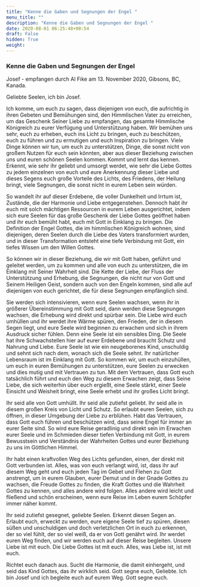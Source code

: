 ```yaml
---
title: "Kenne die Gaben und Segnungen der Engel "
menu_title: ""
description: "Kenne die Gaben und Segnungen der Engel "
date: 2020-08-01 06:25:48+00:54
draft: False
hidden: True
weight:
---
```

### Kenne die Gaben und Segnungen der Engel

Josef - empfangen durch Al Fike am 13. November 2020, Gibsons, BC, Kanada.

Geliebte Seelen, ich bin Josef.

Ich komme, um euch zu sagen, dass diejenigen von euch, die aufrichtig in ihren Gebeten und Bemühungen sind, den Himmlischen Vater zu erreichen, um das Geschenk Seiner Liebe zu empfangen, das gesamte Himmlische Königreich zu eurer Verfügung und Unterstützung haben. Wir bemühen uns sehr, euch zu erheben, euch ins Licht zu bringen, euch zu beschützen, euch zu führen und zu ermutigen und euch Inspiration zu bringen. Viele Dinge können wir tun, um euch zu unterstützen, Dinge, die sonst nicht von großem Nutzen für euch sein könnten, aber aus dieser Beziehung zwischen uns und euren schönen Seelen kommen. Kommt und lernt das kennen. Erkennt, wie sehr ihr geliebt und umsorgt werdet, wie sehr die Liebe Gottes zu jedem einzelnen von euch und eure Anerkennung dieser Liebe und dieses Segens euch große Vorteile des Lichts, des Friedens, der Heilung bringt, viele Segnungen, die sonst nicht in eurem Leben sein würden.

So wandelt ihr auf dieser Erdebene, die voller Dunkelheit und Irrtum ist, Zustände, die der Harmonie und Liebe entgegenstehen. Dennoch habt ihr euch mit solch mächtigen Ressourcen in eurem Leben ausgerichtet, indem sich eure Seelen für das große Geschenk der Liebe Gottes geöffnet haben und ihr euch bemüht habt, euch mit Gott in Einklang zu bringen. Die Definition der Engel Gottes, die im himmlischen Königreich wohnen, sind diejenigen, deren Seelen durch die Liebe des Vaters transformiert wurden, und in dieser Transformation entsteht eine tiefe Verbindung mit Gott, ein tiefes Wissen um den Willen Gottes.  

So können wir in dieser Beziehung, die wir mit Gott haben, geführt und geleitet werden, um zu kommen und alle von euch zu unterstützen, die im Einklang mit Seiner Wahrheit sind. Die Kette der Liebe, der Fluss der Unterstützung und Erhebung, die Segnungen, die nicht nur von Gott und Seinem Heiligen Geist, sondern auch von den Engeln kommen, sind alle auf diejenigen von euch gerichtet, die für diese Segnungen empfänglich sind.  

Sie werden sich intensivieren, wenn eure Seelen wachsen, wenn ihr in größerer Übereinstimmung mit Gott seid, dann werden diese Segnungen wachsen, die Erhebung wird direkt und spürbar sein. Die Liebe wird euch umhüllen und ihr werdet ihre Wärme spüren, den Frieden, der in diesem Segen liegt, und eure Seele wird beginnen zu erwachen und sich in ihrem Ausdruck sicher fühlen. Denn eine Seele ist ein sensibles Ding. Die Seele hat ihre Schwachstellen hier auf eurer Erdebene und braucht Schutz und Nahrung und Liebe. Eure Seele ist wie ein neugeborenes Kind, unschuldig und sehnt sich nach dem, wonach sich die Seele sehnt. Ihr natürlicher Lebensraum ist im Einklang mit Gott. So kommen wir, um euch einzuhüllen, um euch in euren Bemühungen zu unterstützen, eure Seelen zu erwecken und dies mutig und mit Vertrauen zu tun. Mit dem Vertrauen, dass Gott euch tatsächlich führt und euch den Weg zu diesem Erwachen zeigt, dass Seine Liebe, die sich weiterhin über euch ergießt, eine Seele stärkt, einer Seele Einsicht und Weisheit bringt, eine Seele erhebt und ihr großes Licht bringt.  

Ihr seid alle von Gott umhüllt. Ihr seid alle zutiefst geliebt. Ihr seid alle in diesem großen Kreis von Licht und Schutz. So erlaubt euren Seelen, sich zu öffnen, in dieser Umgebung der Liebe zu erblühen. Habt das Vertrauen, dass Gott euch führen und beschützen wird, dass seine Engel für immer an eurer Seite sind. So wird eure Reise geradlinig und direkt sein im Erwachen eurer Seele und im Schmieden dieser tiefen Verbindung mit Gott, in eurem Bewusstsein und Verständnis der Wahrheiten Gottes und eurer Beziehung zu uns im Göttlichen Himmel.  

Ihr habt einen kraftvollen Weg des Lichts gefunden, einen, der direkt mit Gott verbunden ist. Alles, was von euch verlangt wird, ist, dass ihr auf diesem Weg geht und euch jeden Tag im Gebet und Flehen zu Gott anstrengt, um in eurem Glauben, eurer Demut und in der Gnade Gottes zu wachsen, die Freude Gottes zu finden, die Kraft Gottes und die Wahrheit Gottes zu kennen, und alles andere wird folgen. Alles andere wird leicht und fließend und schön erscheinen, wenn eure Reise im Leben eurem Schöpfer immer näher kommt.

Ihr seid zutiefst gesegnet, geliebte Seelen. Erkennt diesen Segen an. Erlaubt euch, erweckt zu werden, eure eigene Seele tief zu spüren, diesen süßen und unschuldigen und doch verletzlichen Ort in euch zu erkennen, der so viel fühlt, der so viel weiß, da er von Gott genährt wird. Ihr werdet euren Weg finden, und wir werden euch auf dieser Reise begleiten. Unsere Liebe ist mit euch. Die Liebe Gottes ist mit euch. Alles, was Liebe ist, ist mit euch.

Richtet euch danach aus. Sucht die Harmonie, die damit einhergeht, und seid das Kind Gottes, das ihr wirklich seid. Gott segne euch, Geliebte. Ich bin Josef und ich begleite euch auf eurem Weg. Gott segne euch.
